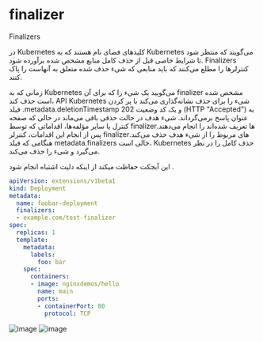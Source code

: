 # finalizer
Finalizers 

در Kubernetes کلیدهای فضای نام هستند که به Kubernetes می‌گویند که منتظر شود تا شرایط خاصی قبل از حذف کامل منابع مشخص شده برآورده شود. Finalizers کنترلرها را مطلع می‌کنند که باید منابعی که شیء حذف شده متعلق به آنهاست را پاک کنند.

زمانی که به Kubernetes می‌گویید یک شیء را که برای آن finalizer مشخص شده است حذف کند، API Kubernetes شیء را برای حذف نشانه‌گذاری می‌کند با پر کردن فیلد .metadata.deletionTimestamp و یک کد وضعیت 202 (HTTP "Accepted") به عنوان پاسخ برمی‌گرداند. شیء هدف در حالت حذفی باقی می‌ماند در حالی که صفحه کنترل یا سایر مؤلفه‌ها، اقداماتی که توسط finalizerها تعریف شده‌اند را انجام می‌دهند. پس از انجام این اقدامات، کنترلر finalizerهای مربوط را از شیء هدف حذف می‌کند. هنگامی که فیلد metadata.finalizers خالی است، Kubernetes حذف کامل را در نظر می‌گیرد و شیء را حذف می‌کند.

این آبجکت حفاظت میکند از اینکه دلیت اشتباه انجام شود .
```yaml
apiVersion: extensions/v1beta1
kind: Deployment
metadata:
  name: foobar-deployment
  finalizers:
  - example.com/test-finalizer
spec:
  replicas: 1
  template:
    metadata:
      labels:
        foo: bar
    spec:
      containers:
      - image: nginxdemos/hello
        name: main
        ports:
        - containerPort: 80
          protocol: TCP
```
![image](https://github.com/milad6745/Kubernetes/assets/113288076/6fdd6b2e-d5ed-461a-b919-9348a6d574b6)
![image](https://github.com/milad6745/Kubernetes/assets/113288076/ff958e67-a3a0-4eb9-8bcb-8fee87f1fb0c)

